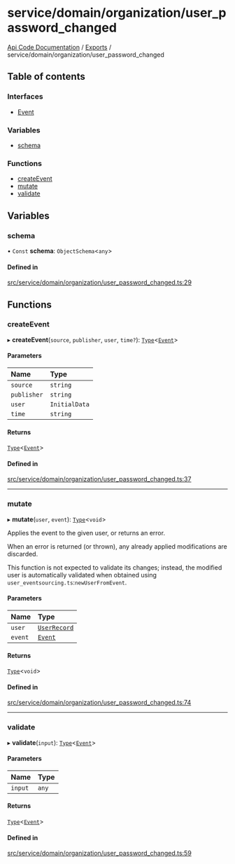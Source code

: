 # service/domain/organization/user\_password\_changed
 
[Api Code Documentation](../README.md) / [Exports](../modules.md) / service/domain/organization/user\_password\_changed

## Table of contents

### Interfaces

- [Event](../interfaces/service_domain_organization_user_password_changed.Event.md)

### Variables

- [schema](service_domain_organization_user_password_changed.md#schema)

### Functions

- [createEvent](service_domain_organization_user_password_changed.md#createevent)
- [mutate](service_domain_organization_user_password_changed.md#mutate)
- [validate](service_domain_organization_user_password_changed.md#validate)

## Variables

### schema

• `Const` **schema**: `ObjectSchema`<`any`\>

#### Defined in

[src/service/domain/organization/user_password_changed.ts:29](https://github.com/openkfw/TruBudget/blob/0804644/api/src/service/domain/organization/user_password_changed.ts#L29)

## Functions

### createEvent

▸ **createEvent**(`source`, `publisher`, `user`, `time?`): [`Type`](result.md#type)<[`Event`](../interfaces/service_domain_organization_user_password_changed.Event.md)\>

#### Parameters

| Name | Type |
| :------ | :------ |
| `source` | `string` |
| `publisher` | `string` |
| `user` | `InitialData` |
| `time` | `string` |

#### Returns

[`Type`](result.md#type)<[`Event`](../interfaces/service_domain_organization_user_password_changed.Event.md)\>

#### Defined in

[src/service/domain/organization/user_password_changed.ts:37](https://github.com/openkfw/TruBudget/blob/0804644/api/src/service/domain/organization/user_password_changed.ts#L37)

___

### mutate

▸ **mutate**(`user`, `event`): [`Type`](result.md#type)<`void`\>

Applies the event to the given user, or returns an error.

When an error is returned (or thrown), any already applied modifications are
discarded.

This function is not expected to validate its changes; instead, the modified user
is automatically validated when obtained using
`user_eventsourcing.ts`:`newUserFromEvent`.

#### Parameters

| Name | Type |
| :------ | :------ |
| `user` | [`UserRecord`](../interfaces/service_domain_organization_user_record.UserRecord.md) |
| `event` | [`Event`](../interfaces/service_domain_organization_user_password_changed.Event.md) |

#### Returns

[`Type`](result.md#type)<`void`\>

#### Defined in

[src/service/domain/organization/user_password_changed.ts:74](https://github.com/openkfw/TruBudget/blob/0804644/api/src/service/domain/organization/user_password_changed.ts#L74)

___

### validate

▸ **validate**(`input`): [`Type`](result.md#type)<[`Event`](../interfaces/service_domain_organization_user_password_changed.Event.md)\>

#### Parameters

| Name | Type |
| :------ | :------ |
| `input` | `any` |

#### Returns

[`Type`](result.md#type)<[`Event`](../interfaces/service_domain_organization_user_password_changed.Event.md)\>

#### Defined in

[src/service/domain/organization/user_password_changed.ts:59](https://github.com/openkfw/TruBudget/blob/0804644/api/src/service/domain/organization/user_password_changed.ts#L59)
